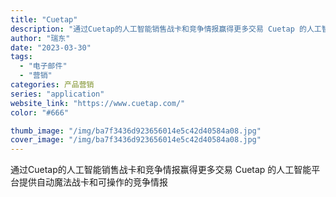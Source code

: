 ```yaml
---
title: "Cuetap"
description: "通过Cuetap的人工智能销售战卡和竞争情报赢得更多交易 Cuetap 的人工智能平台提供自动魔法战卡和可操作的竞争情报"
author: "瑞东"
date: "2023-03-30"
tags:
  - "电子邮件"
  - "营销"
categories: 产品营销
series: "application"
website_link: "https://www.cuetap.com/"
color: "#666"

thumb_image: "/img/ba7f3436d923656014e5c42d40584a08.jpg"
cover_image: "/img/ba7f3436d923656014e5c42d40584a08.jpg"
---
```


通过Cuetap的人工智能销售战卡和竞争情报赢得更多交易 Cuetap 的人工智能平台提供自动魔法战卡和可操作的竞争情报 